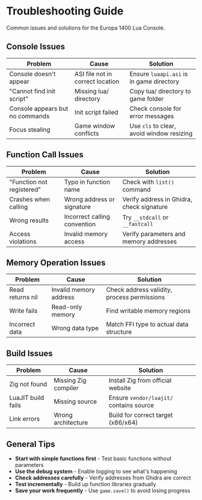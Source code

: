 # Troubleshooting Guide

Common issues and solutions for the Europa 1400 Lua Console.

## Console Issues

| Problem | Cause | Solution |
|---------|-------|----------|
| Console doesn't appear | ASI file not in correct location | Ensure `luaapi.asi` is in game directory |
| "Cannot find init script" | Missing lua/ directory | Copy lua/ directory to game folder |
| Console appears but no commands | Init script failed | Check console for error messages |
| Focus stealing | Game window conflicts | Use `cls` to clear, avoid window resizing |

## Function Call Issues

| Problem | Cause | Solution |
|---------|-------|----------|
| "Function not registered" | Typo in function name | Check with `list()` command |
| Crashes when calling | Wrong address or signature | Verify address in Ghidra, check signature |
| Wrong results | Incorrect calling convention | Try `__stdcall` or `__fastcall` |
| Access violations | Invalid memory access | Verify parameters and memory addresses |

## Memory Operation Issues

| Problem | Cause | Solution |
|---------|-------|----------|
| Read returns nil | Invalid memory address | Check address validity, process permissions |
| Write fails | Read-only memory | Find writable memory regions |
| Incorrect data | Wrong data type | Match FFI type to actual data structure |

## Build Issues

| Problem | Cause | Solution |
|---------|-------|----------|
| Zig not found | Missing Zig compiler | Install Zig from official website |
| LuaJIT build fails | Missing source | Ensure `vendor/luajit/` contains source |
| Link errors | Wrong architecture | Build for correct target (x86/x64) |

## General Tips

- **Start with simple functions first** - Test basic functions without parameters
- **Use the debug system** - Enable logging to see what's happening
- **Check addresses carefully** - Verify addresses from Ghidra are correct  
- **Test incrementally** - Build up function libraries gradually
- **Save your work frequently** - Use `game.save()` to avoid losing progress